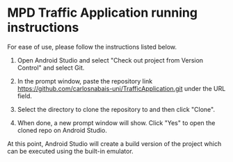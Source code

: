 # MPD Traffic Application running instructions

For ease of use, please follow the instructions listed below.

1. Open Android Studio and select "Check out project from Version Control" and select Git.

2. In the prompt window, paste the repository link https://github.com/carlosnabais-uni/TrafficApplication.git under the URL field.

3. Select the directory to clone the repository to and then click "Clone".

4. When done, a new prompt window will show. Click "Yes" to open the cloned repo on Android Studio.

At this point, Android Studio will create a build version of the project which can be executed using the built-in emulator.
